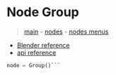 # Node Group

> [main](../structure.md) - [nodes](nodes.md) - [nodes menus](nodes_menus.md)

- [Blender reference](https://docs.blender.org/manual/en/latest/modeling/geometry_nodes/group.html)
 - [api reference]({node.blender_python_ref})

```python
node = Group()```
